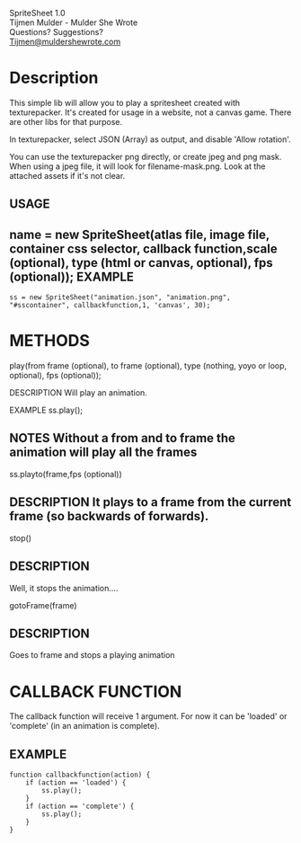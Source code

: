 SpriteSheet 1.0  
Tijmen Mulder - Mulder She Wrote  
Questions? Suggestions?  
Tijmen@muldershewrote.com  

Description
==============
This simple lib will allow you to play a spritesheet created with texturepacker.
It's created for usage in a website, not a canvas game. There are other libs for that purpose.

In texturepacker, select JSON (Array) as output, and disable 'Allow rotation'.

You can use the texturepacker png directly, or create jpeg and png mask.
When using a jpeg file, it will look for filename-mask.png. Look at the attached assets if it's not clear.

USAGE
--------------
name = new SpriteSheet(atlas file, image file, container css selector, callback function,scale (optional), type (html or canvas, optional), fps (optional));
EXAMPLE
--------------
	ss = new SpriteSheet("animation.json", "animation.png", "#sscontainer", callbackfunction,1, 'canvas', 30);



METHODS
==============
play(from frame (optional), to frame (optional), type (nothing, yoyo or loop, optional), fps (optional));

DESCRIPTION
Will play an animation.

EXAMPLE
ss.play(); 

NOTES
Without a from and to frame the animation will play all the frames
--------------
ss.playto(frame,fps (optional))

DESCRIPTION
It plays to a frame from the current frame (so backwards of forwards).
--------------
stop()

DESCRIPTION
--------------
Well, it stops the animation....

gotoFrame(frame)

DESCRIPTION
--------------
Goes to frame and stops a playing animation

CALLBACK FUNCTION
==============

The callback function will receive 1 argument. For now it can be 'loaded' or 'complete' (in an animation is complete).

EXAMPLE
--------------
	function callbackfunction(action) {
		if (action == 'loaded') {
			ss.play();
		}
		if (action == 'complete') {
			ss.play();	
		}
	}
